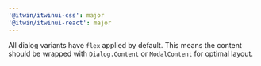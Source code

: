 ```yaml
---
'@itwin/itwinui-css': major
'@itwin/itwinui-react': major
---
```


All dialog variants have `flex` applied by default. This means the content should be wrapped with `Dialog.Content` or `ModalContent` for optimal layout.
